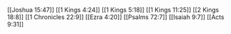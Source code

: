 [[Joshua 15:47]]
[[1 Kings 4:24]]
[[1 Kings 5:18]]
[[1 Kings 11:25]]
[[2 Kings 18:8]]
[[1 Chronicles 22:9]]
[[Ezra 4:20]]
[[Psalms 72:7]]
[[Isaiah 9:7]]
[[Acts 9:31]]
